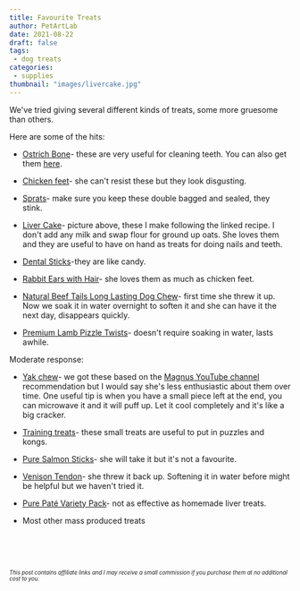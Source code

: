 ```yaml
---
title: Favourite Treats
author: PetArtLab
date: 2021-08-22    
draft: false
tags:
 - dog treats
categories:
 - supplies
thumbnail: "images/livercake.jpg"
---
```


We've tried giving several different kinds of treats, some more gruesome than others. 

Here are some of the hits:

* [Ostrich Bone](https://www.petplanet.co.uk/p35900/antos_ostrich_dino_bone.aspx)- these are very useful for cleaning teeth. You can also get them [here](https://www.jrpetproducts.com/shop/large-ostrich-bone/?v=79cba1185463).

* [Chicken feet](https://www.amazon.co.uk/Hollings-653775/dp/B00EDR4L9C/ref=sr_1_2?dchild=1&keywords=hollings+chicken+feet&qid=1629308348&rdc=1&sr=8-2)- she can't resist these but they look disgusting.

* [Sprats](https://www.amazon.co.uk/gp/product/B01LCXWNKI/ref=ppx_yo_dt_b_search_asin_title?ie=UTF8&psc=1)- make sure you keep these double bagged and sealed, they stink.

* [Liver Cake](https://www.hearingdogs.org.uk/training-our-puppies/dog-treat-recipes/liver-cake/)- picture above, these I make following the linked recipe. I don't add any milk and swap flour for ground up oats. She loves them and they are useful to have on hand as treats for doing nails and teeth. 

* [Dental Sticks](https://www.petsathome.com/shop/en/pets/lilys-kitchen-woofbrush-natural-dental-large-breed-adult-dog-chews-7-pack)-they are like candy.

* [Rabbit Ears with Hair](https://www.jrpetproducts.com/shop/rabbit-ears-with-hair/?v=79cba1185463)- she loves them as much as chicken feet.

* [Natural Beef Tails Long Lasting Dog Chew](https://www.jrpetproducts.com/shop/beef-tails-for-dogs/?v=79cba1185463)- first time she threw it up. Now we soak it in water overnight to soften it and she can have it the next day, disappears quickly.

* [Premium Lamb Pizzle Twists](https://www.jrpetproducts.com/shop/premium-lamb-pizzle-twists/?v=79cba1185463)- doesn't require soaking in water, lasts awhile.

Moderate response:

* [Yak chew](https://www.zooplus.co.uk/shop/dogs/dog_treats_chews/chew_sticks/hard_chew_sticks/695314)- we got these based on the [Magnus YouTube channel](https://www.youtube.com/user/degsgunn) recommendation but I would say she's less enthusiastic about them over time. One useful tip is when you have a small piece left at the end, you can microwave it and it will puff up. Let it cool completely and it's like a big cracker.

* [Training treats](https://www.jrpetproducts.com/pure-training-treats-dog-treats/?v=79cba1185463)- these small treats are useful to put in puzzles and kongs.

* [Pure Salmon Sticks](https://www.jrpetproducts.com/shop/pure-salmon-sticks-50g/?v=79cba1185463)- she will take it but it's not a favourite. 

* [Venison Tendon](https://www.jrpetproducts.com/shop/venison-bundle/?v=79cba1185463)- she threw it back up. Softening it in water before might be helpful but we haven't tried it.

* [Pure Paté Variety Pack](https://www.jrpetproducts.com/shop/pure-pate-variety-pack-5x400g-1-x-chicken-turkey-salmon-beef-lamb/?v=79cba1185463)- not as effective as homemade liver treats.

* Most other mass produced treats

<br>


<br>


<br>



<sub><sup>_This post contains affiliate links and I may receive a small commission if you purchase them at no additional cost to you._</sup></sub>